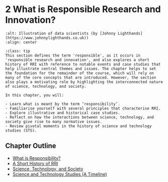 # 2 What is Responsible Research and Innovation?

```{image} /images/illustrations/data-science.png
:alt: Illustration of data scientists (by [Johnny Lighthands](https://www.johnnylighthands.co.uk))
:align: center
```

```{admonition} Summary
:class: tip
This section defines the term 'responsible', as it occurs in 'responsible research and innovation', and also explores a short history of RRI with reference to notable events and case studies that help illustrate central themes and issues. The chapter helps to set the foundation for the remainder of the course, which will rely on many of the core concepts that are introduced. However, the section also plays a motivating role by highlighting the interconnected nature of science, technology, and society.
```

```{admonition} Learning Objectives
In this chapter, you will:

- Learn what is meant by the term ‘responsibility’.
- Familiarise yourself with several principles that characterise RRI.
- Explore illustrative and historical case studies.
- Reflect on how the interactions between science, technology, and society give rise to many normative issues.
- Review pivotal moments in the history of science and technology studies (STS).
```

## Chapter Outline

- [What is Responsibility?](responsibility.md)
- [A Short History of RRI](history.md)
- [Science, Technology, and Society](sts.md)
- [Science and Technology Studies (A Timeline)](timeline.md)
